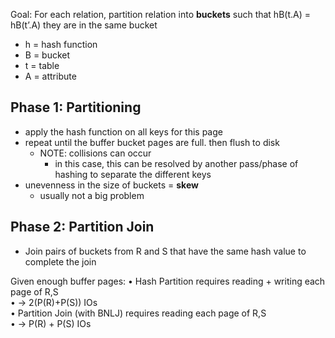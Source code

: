 Goal: For each relation, partition relation into **buckets** such that hB(t.A) = hB(t’.A) they are in the same bucket
- h = hash function
- B = bucket
- t = table
- A = attribute

## Phase 1: Partitioning

- apply the hash function on all keys for this page
- repeat until the buffer bucket pages are full. then flush to disk
	- NOTE: collisions can occur
		- in this case, this can be resolved by another pass/phase of hashing to separate the different keys
- unevenness in the size of buckets = **skew**
	- usually not a big problem

## Phase 2: Partition Join
- Join pairs of buckets from R and S that have the same hash value to complete the join

Given enough buffer pages:
• Hash Partition requires reading + writing each page of R,S  
• → 2(P(R)+P(S)) IOs  
• Partition Join (with BNLJ) requires reading each page of R,S  
• → P(R) + P(S) IOs